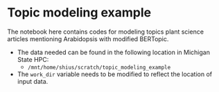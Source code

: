 # Topic modeling example

The notebook here contains codes for modeling topics plant science articles mentioning Arabidopsis with modified BERTopic. 

- The data needed can be found in the following location in Michigan State HPC:
  - `/mnt/home/shius/scratch/topic_modeling_example`
- The `work_dir` variable needs to be modified to reflect the location of input data.
